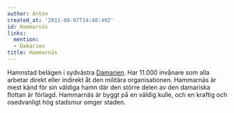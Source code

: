 ```yaml
---
author: Anton
created_at: '2011-08-07T14:48:49Z'
id: Hammarnäs
links:
  mention:
  - Damarien
title: Hammarnäs
---
```


Hamnstad belägen i sydvästra [Damarien]. Har 11.000 invånare som alla arbetar direkt eller indirekt
åt den militära organisationen. Hammarnäs är mest känd för sin väldiga hamn där den större delen av
den damariska flottan är förlagd. Hammarnäs är byggt på en väldig kulle, och en kraftig och
osedvanligt hög stadsmur omger staden.

  [Damarien]: Damarien
